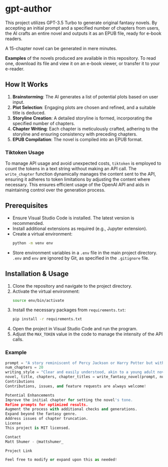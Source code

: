 # gpt-author

This project utilizes GPT-3.5 Turbo to generate original fantasy novels. By accepting an initial prompt and a specified number of chapters from users, the AI crafts an entire novel and outputs it as an EPUB file, ready for e-book readers.

A 15-chapter novel can be generated in mere minutes.

**Examples** of the novels produced are available in this repository. To read one, download its file and view it on an e-book viewer, or transfer it to your e-reader.

## How It Works

1. **Brainstorming**: The AI generates a list of potential plots based on user input.
2. **Plot Selection**: Engaging plots are chosen and refined, and a suitable title is deduced.
3. **Storyline Creation**: A detailed storyline is formed, incorporating the specified number of chapters.
4. **Chapter Writing**: Each chapter is meticulously crafted, adhering to the storyline and ensuring consistency with preceding chapters.
5. **EPUB Compilation**: The novel is compiled into an EPUB format.

### Tiktoken Usage

To manage API usage and avoid unexpected costs, `tiktoken` is employed to count the tokens in a text string without making an API call. The `write_chapter` function dynamically manages the content sent to the API, ensuring it adheres to token limitations by adjusting the content where necessary. This ensures efficient usage of the OpenAI API and aids in maintaining control over the generation process.

## Prerequisites

- Ensure Visual Studio Code is installed. The latest version is recommended.
- Install additional extensions as required (e.g., Jupyter extension).
- Create a virtual environment:
    ```bash
    python -m venv env
    ```
- Store environment variables in a `.env` file in the main project directory. `.env` and `env` are ignored by Git, as specified in the `.gitignore` file.

## Installation & Usage

1. Clone the repository and navigate to the project directory.
2. Activate the virtual environment:
    ```bash
    source env/bin/activate
    ```
3. Install the necessary packages from `requirements.txt`:
    ```bash
    pip install -r requirements.txt
    ```
4. Open the project in Visual Studio Code and run the program.
5. Adjust the `MAX_TOKEN` value in the code to manage the intensity of the API calls.

### Example

```python
prompt = "A story reminiscent of Percy Jackson or Harry Potter but with a unique plot set in the present day. Incorporate technology elements."
num_chapters = 20
writing_style = "Clear and easily understood, akin to a young adult novel. Highly descriptive and occasionally verbose."
novel, title, chapters, chapter_titles = write_fantasy_novel(prompt, num_chapters, writing_style)
Contributions
Contributions, issues, and feature requests are always welcome!

Potential Enhancements
Improve the initial chapter for setting the novel's tone.
Refine prompts for optimized results.
Augment the process with additional checks and generations.
Expand beyond the fantasy genre.
Address issues of chapter truncation.
License
This project is MIT licensed.

Contact
Matt Shumer - @mattshumer_

Project Link

Feel free to modify or expand upon this as needed!